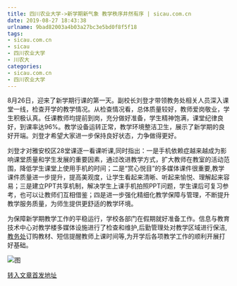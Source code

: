```yaml
---
title: 四川农业大学->新学期新气象 教学秩序井然有序 | sicau.com.cn
date: 2019-08-27 18:43:38
urlname: 9bad82003a4b03a27bc3e5bd0f8f5f18
tags: 
- sicau.com.cn
- sicau
- 四川农业大学
- 川农大
categories:
- sicau.com.cn
- 四川农业大学
---
```



8月26日，迎来了新学期行课的第一天。副校长刘登才带领教务处相关人员深入课堂一线，检查开学的教学情况。从检查情况看，总体质量较好，教师爱岗敬业，学生积极认真。任课教师均提前到岗，充分做好准备，学生精神饱满，课堂纪律良好，到课率达96%。教学设备运转正常，教学环境整洁卫生，展示了新学期的良好开端。刘登才希望大家进一步保持良好状态，力争做得更好。

刘登才对雅安校区28堂课逐一看课听课,同时指出：一是手机依赖症越来越成为影响课堂质量和学生发展的重要因素，通过改进教学方式，扩大教师在教室的活动范围，降低学生课堂上使用手机的时间；二是“赏心悦目”的多媒体课件很重要,教学课件质量进一步提升，提高美观度，让学生看起来清晰、听起来愉悦、理解起来容易；三是建立PPT共享机制，解决学生上课手机拍照PPT问题，学生课后可复习参考，也可以让教师们互相借鉴；四是进一步强化精细化教学保障与管理，不断提升教学服务质量，为师生提供更舒适的教学环境。

为保障新学期教学工作的平稳运行，学校各部门在假期就好准备工作。信息与教育技术中心对教学楼多媒体设施进行了检查和维护,后勤管理处对教学区域进行保洁,[教务处](http://jiaowu.sicau.edu.cn/)订购教材、短信提醒教师上课时间等,为开学后各项教学工作的顺利开展打好基础。



![图](https://news.sicau.edu.cn/__local/2/5B/CC/58B13B7863C4566A25374EC2A61_07266625_186B3.png)

[转入文章首发地址](https://news.sicau.edu.cn/info/1078/52964.htm)